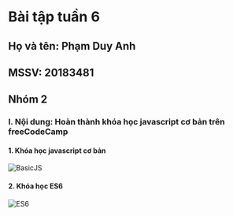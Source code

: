# Bài tập tuần 6
## Họ và tên: Phạm Duy Anh
## MSSV: 20183481
## Nhóm 2
### I. Nội dung: Hoàn thành khóa học javascript cơ bản trên freeCodeCamp
#### 1. Khóa học javascript cơ bản
![BasicJS](https://user-images.githubusercontent.com/93386621/140513953-1d70ca98-dcd3-405f-8dd7-cd74201ca72c.PNG)
#### 2. Khóa học ES6
![ES6](https://user-images.githubusercontent.com/93386621/140513967-c2ec8f4b-5b3c-4240-86bc-97446c53394a.PNG)
